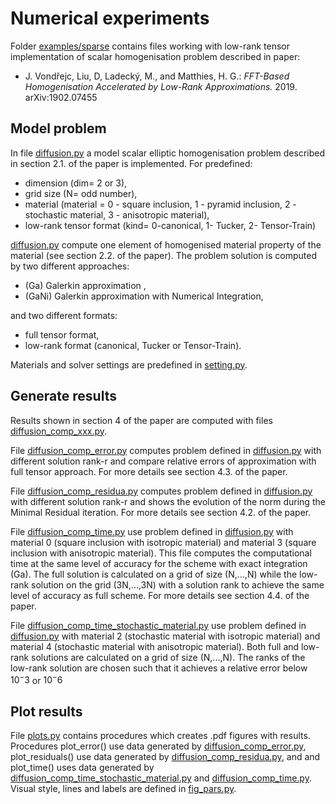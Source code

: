 Numerical experiments 
========
Folder [examples/sparse](#examples/sparse) contains files working with low-rank tensor implementation of scalar homogenisation problem described in paper:

 - J. Vondřejc, Liu, D, Ladecký, M., and Matthies, H. G.: *FFT-Based Homogenisation Accelerated by Low-Rank Approximations.* 2019. arXiv:1902.07455

## Model problem
In file [diffusion.py](#diffusion.py) a model scalar elliptic homogenisation problem described in section 2.1. of the paper is implemented.
For predefined:

 -  dimension (dim= 2 or 3),
 - grid size (N= odd number),
 - material (material = 0 - square inclusion,
    1 - pyramid inclusion, 2 - stochastic material, 3 - anisotropic material),
 - low-rank tensor format (kind= 0-canonical, 1- Tucker, 2- Tensor-Train)
  
 [diffusion.py](#diffusion.py) compute one element of homogenised material property of the material (see section 2.2. of the paper).
 The problem solution is computed by two different approaches: 
  
   - (Ga) Galerkin approximation ,
   - (GaNi) Galerkin approximation with Numerical Integration,
 
  and two different formats:
  
   - full tensor format,
   - low-rank format (canonical, Tucker or Tensor-Train).

Materials and solver settings are predefined in [setting.py](#setting.py).

## Generate results

Results shown in section 4 of the paper are computed with files [diffusion_comp_xxx.py](#diffusion_comp_xxx.py).

File [diffusion_comp_error.py](#diffusion_comp_error.py) computes problem defined
in [diffusion.py](#diffusion.py) with different solution rank-r and compare relative errors of approximation with full tensor approach. For more details see section 4.3. of the paper.

File [diffusion_comp_residua.py](#diffusion_compresidua.py) computes problem defined
in [diffusion.py](#diffusion.py) with different solution rank-r and shows the evolution of the norm during the Minimal Residual iteration. For more details see section 4.2. of the paper.

File [diffusion_comp_time.py](#diffusion_comp_time.py) use problem defined in [diffusion.py](#diffusion.py) with material 0 (square inclusion with isotropic material) and material 3 (square inclusion with anisotropic material).
This file computes the computational time at the same level of accuracy for the scheme with exact integration (Ga). The full solution is calculated on a grid of size (N,...,N) while the low-rank solution on the grid (3N,...,3N) with a solution rank to achieve the same level of accuracy as full scheme. For more details see section 4.4. of the paper.

File [diffusion_comp_time_stochastic_material.py](#diffusion_comp_time_stochastic_material.py) use problem defined
 in [diffusion.py](#diffusion.py) with material 2
 (stochastic material with isotropic material) and material 4 (stochastic material with anisotropic material).
Both full and low-rank solutions are calculated on a grid of size (N,...,N). The ranks of the low-rank solution are
  chosen such that it achieves a relative error below $10^-3$ or $10^−6$
  
## Plot results

File [plots.py](#plots.py) contains procedures which creates .pdf figures with results.
Procedures plot_error() use data generated by [diffusion_comp_error.py](#diffusion_comp_error.py), plot_residuals() use data generated by [diffusion_comp_residua.py](#diffusion_comp_residua.py), and
 and plot_time() uses data generated by [diffusion_comp_time_stochastic_material.py](#diffusion_comp_time.py) and [diffusion_comp_time.py](#diffusion_comp_time_stochastic_material.py).
Visual style, lines and labels are defined in [fig_pars.py](#fig_pars.py).


